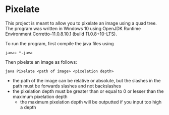 # Pixelate

This project is meant to allow you to pixelate an image using a quad tree. The program was written in Windows 10 using OpenJDK Runtime Environment Corretto-11.0.8.10.1 (build 11.0.8+10-LTS).

To run the program, first compile the java files using

```javac *.java```

Then pixelate an image as follows:

```java Pixelate <path of image> <pixelation depth>```
- the path of the image can be relative or absolute, but the slashes in the path must be forwards slashes and not backslashes
- the pixelation depth must be greater than or equal to 0 or lesser than the maximum pixelation depth
  - the maximum pixelation depth will be outputted if you input too high a depth